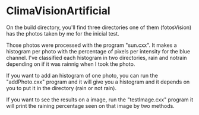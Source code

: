 # ClimaVisionArtificial
On the build directory, you'll find three directories one of them (fotosVision) has the photos taken by me for the inicial test.

Those photos were processed with the program "sun.cxx". It makes a histogram per photo with the percentage of pixels per intensity for the blue channel. I've classified each histogram in two directories, rain and notrain depending on if it was rainnig when I took the photo.

If you want to add an histogram of one photo, you can run the "addPhoto.cxx" program and it will give you a histogram and it depends on you to put it in the directory (rain or not rain).

If you want to see the results on a image, run the "testImage.cxx" program it will print the raining percentage seen on that image by two methods.
